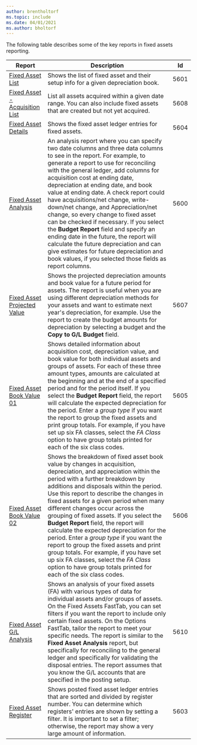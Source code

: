 ```yaml
---
author: brentholtorf
ms.topic: include
ms.date: 04/01/2021
ms.author: bholtorf
---
```


The following table describes some of the key reports in fixed assets reporting.

| Report | Description | Id | 
|--|--|--|
| [Fixed Asset List](https://businesscentral.dynamics.com?report=5601)| Shows the list of fixed asset and their setup info for a given depreciation book. |5601 |
| [Fixed Asset - Acquisition List](https://businesscentral.dynamics.com?report=5608) |  List all assets acquired within a given date range. You can also include fixed assets that are created but not yet acquired. |5608 |
| [Fixed Asset Details](https://businesscentral.dynamics.com?report=5604)| Shows the fixed asset ledger entries for fixed assets. |5604 |
| [Fixed Asset Analysis](https://businesscentral.dynamics.com?report=5600)| An analysis report where you can specify two date columns and three data columns to see in the report. For example, to generate a report to use for reconciling with the general ledger, add columns for acquisition cost at ending date, depreciation at ending date, and book value at ending date. A check report could have acquisitions/net change, write-down/net change, and Appreciation/net change, so every change to fixed asset can be checked if necessary. If you select the **Budget Report** field and specify an ending date in the future, the report will calculate the future depreciation and can give estimates for future depreciation and book values, if you selected those fields as report columns. |5600|
| [Fixed Asset Projected Value](https://businesscentral.dynamics.com?report=5607)| Shows the projected depreciation amounts and book value for a future period for assets. The report is useful when you are using different depreciation methods for your assets and want to estimate next year's depreciation, for example. Use the report to create the budget amounts for depreciation by selecting a budget and the **Copy to G/L Budget** field. |5607 |
| [Fixed Asset Book Value 01](https://businesscentral.dynamics.com?report=5605)|Shows detailed information about acquisition cost, depreciation value, and book value for both individual assets and groups of assets. For each of these three amount types, amounts are calculated at the beginning and at the end of a specified period and for the period itself. If you select the **Budget Report** field, the report will calculate the expected depreciation for the period. Enter a *group type* if you want the report to group the fixed assets and print group totals. For example, if you have set up six FA classes, select the *FA Class* option to have group totals printed for each of the six class codes.|5605|
| [Fixed Asset Book Value 02](https://businesscentral.dynamics.com?report=5606)|Shows the breakdown of fixed asset book value by changes in acquisition, depreciation, and appreciation within the period with a further breakdown by additions and disposals within the period. Use this report to describe the changes in fixed assets for a given period when many different changes occur across the grouping of fixed assets. If you select the **Budget Report** field, the report will calculate the expected depreciation for the period. Enter a *group type* if you want the report to group the fixed assets and print group totals. For example, if you have set up six FA classes, select the *FA Class* option to have group totals printed for each of the six class codes. |5606|
| [Fixed Asset G/L Analysis](https://businesscentral.dynamics.com?report=5610)|Shows an analysis of your fixed assets (FA) with various types of data for individual assets and/or groups of assets. On the Fixed Assets FastTab, you can set filters if you want the report to include only certain fixed assets. On the Options FastTab, tailor the report to meet your specific needs. The report is similar to the **Fixed Asset Analysis** report, but specifically for reconciling to the general ledger and specifically for validating the disposal entries. The report assumes that you know the G/L accounts that are specified in the  posting setup. | 5610 |
| [Fixed Asset Register](https://businesscentral.dynamics.com?report=5603) |Shows posted fixed asset ledger entries that are sorted and divided by register number. You can determine which registers' entries are shown by setting a filter. It is important to set a filter; otherwise, the report may show a very large amount of information. |5603  |
